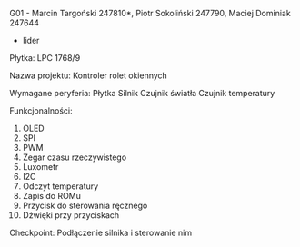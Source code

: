 G01 - Marcin Targoński 247810*, Piotr Sokoliński 247790, Maciej Dominiak 247644
* lider

Płytka:
LPC 1768/9

Nazwa projektu:
Kontroler rolet okiennych

Wymagane peryferia:
Płytka
Silnik
Czujnik światła
Czujnik temperatury

Funkcjonalności:
1. OLED
2. SPI
3. PWM
4. Zegar czasu rzeczywistego
5. Luxometr
6. I2C
7. Odczyt temperatury
8. Zapis do ROMu
9. Przycisk do sterowania ręcznego
10. Dźwięki przy przyciskach

Checkpoint:
Podłączenie silnika i sterowanie nim
